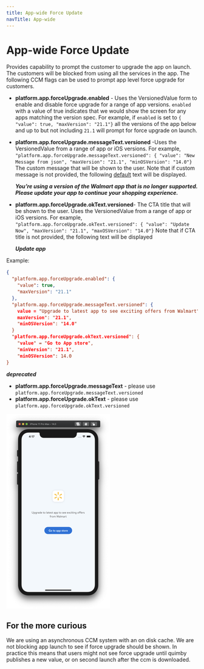 ```yaml
---
title: App-wide Force Update
navTitle: App-wide
---
```


# App-wide Force Update

Provides capability to prompt the customer to upgrade the app on launch. The
customers will be blocked from using all the services in the app. The following
CCM flags can be used to prompt app level force upgrade for customers.

- **platform.app.forceUpgrade.enabled** - Uses the VersionedValue form to enable
  and disable force upgrade for a range of app versions. `enabled` with a value
  of true indicates that we would show the screen for any apps matching the
  version spec. For example, if `enabled` is set to
  `{ "value": true, "maxVersion": "21.1"}`
  all the versions of the app below and up to but not
  including `21.1` will prompt for force upgrade on launch.
  
- **platform.app.forceUpgrade.messageText.versioned** -Uses the VersionedValue from a range of app or iOS versions. For example,  
`"platform.app.forceUpgrade.messageText.versioned": {
    "value": "New Message from json",
    "maxVersion": "21.1",
    "minOSVersion": "14.0"}`
    The custom message that will be
  shown to the user. Note that if custom message is not provided, the following
  [default](https://gecgithub01.walmart.com/walmart-ios/glass-app/blob/development/Walmart/Walmart.strings#L9)
  text will be displayed. 

  ***You’re using a version of the Walmart app that is no longer supported. 
  Please update your app to continue your shopping experience.***

- **platform.app.forceUpgrade.okText.versioned**- The CTA title that will be shown to the
  user. Uses the VersionedValue from a range of app or iOS versions. For example, 
  `"platform.app.forceUpgrade.okText.versioned": {
  "value": "Update Now",
  "maxVersion": "21.1",
  "maxOSVersion": "14.0"}` 
  Note that if CTA title is not provided, the following text will be
  displayed

  ***Update app***



Example:

```json
{
  "platform.app.forceUpgrade.enabled": {
    "value": true,
    "maxVersion": "21.1"
  },
  "platform.app.forceUpgrade.messageText.versioned": {
    value = "Upgrade to latest app to see exciting offers from Walmart",
    maxVersion": "21.1",
    "minOSVersion": "14.0"
  }
  "platform.app.forceUpgrade.okText.versioned": {
    "value" = "Go to App store",
    "minVersion": "21.1",
    "minOSVersion": 14.0
}
```

***deprecated***
- **platform.app.forceUpgrade.messageText** - please use `platform.app.forceUpgrade.messageText.versioned`
- **platform.app.forceUpgrade.okText** - please use `platform.app.forceUpgrade.okText.versioned`

<img src="./images/force-upgrade.png" alt="force-upgrade" style="zoom:50%;" />

## For the more curious

We are using an asynchronous CCM system with an on disk cache. We are not
blocking app launch to see if force upgrade should be shown.  In practice this
means that users might not see force upgrade until quimby publishes a new value,
or on second launch after the ccm is downloaded.
